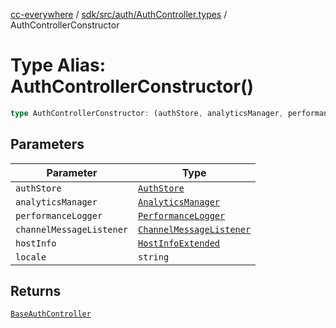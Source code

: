 [cc-everywhere](../../../../../index.md) / [sdk/src/auth/AuthController.types](../index.md) / AuthControllerConstructor

# Type Alias: AuthControllerConstructor()

```ts
type AuthControllerConstructor: (authStore, analyticsManager, performanceLogger, channelMessageListener, hostInfo, locale) => BaseAuthController;
```

## Parameters

| Parameter | Type |
| ------ | ------ |
| `authStore` | [`AuthStore`](../../AuthStore/classes/AuthStore.md) |
| `analyticsManager` | [`AnalyticsManager`](../../../analytics/AnalyticsManager/classes/AnalyticsManager.md) |
| `performanceLogger` | [`PerformanceLogger`](../../../performance/PerformanceLogger/classes/PerformanceLogger.md) |
| `channelMessageListener` | [`ChannelMessageListener`](../../../../../shared/src/messenger/ChannelMessageListener/classes/ChannelMessageListener.md) |
| `hostInfo` | [`HostInfoExtended`](../../../../../shared/src/types/HostInfo.types/type-aliases/HostInfoExtended.md) |
| `locale` | `string` |

## Returns

[`BaseAuthController`](../../BaseAuthController/classes/BaseAuthController.md)
